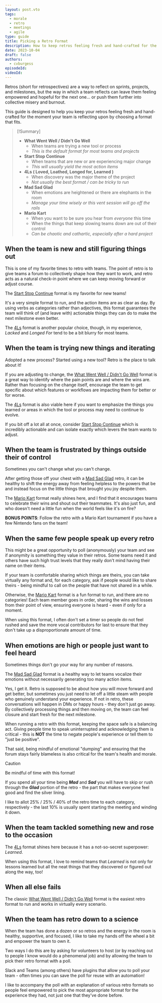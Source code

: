 ```yaml
---
layout: post.vto
tags:
  - morale
  - retro
  - meetings
  - agile
type: guide
title: Picking a Retro Format
description: How to keep retros feeling fresh and hand-crafted for the moment your team is reflecting upon
date: 2023-10-04
draft: false
authors:
  - cvburgess
episodeId:
videoId:
---
```


Retros (short for retrospectives) are a way to reflect on sprints, projects, and
milestones, but the way in which a team reflects can leave them feeling
empowered and hopeful for the next one... or push them further into collective
misery and burnout.

This guide is designed to help you keep your retros feeling fresh and
hand-crafted for the moment your team is reflecting upon by choosing a format
that fits.

> [!Summary]
>
> - **What Went Well / Didn't Go Well**
>   - When teams are trying a new tool or process
>   - _This is the default format for most teams and projects_
> - **Start Stop Continue**
>   - When teams that are new or are experiencing major change
>   - _This will usually yield the most action items_
> - **4Ls ( Loved, Loathed, Longed for, Learned )**
>   - When discovery was the major theme of the project
>   - _Not usually the best format / can be tricky to run_
> - **Mad Sad Glad**
>   - When emotions are heightened or there are elephants in the room
>   - _Manage your time wisely or this vent session will go off the rails_
> - **Mario Kart**
>   - When you want to be sure you hear from _everyone_ this time
>   - When the things that keep slowing teams down are out of their control
>   - _Can be chaotic and cathartic, especially after a hard project_

## When the team is new and still figuring things out

This is one of my favorite times to retro with teams. The point of retro is to
give teams a forum to collectively shape how they want to work, and retro acts
as a natural check-in point where we can keep moving forward or adjust course.

The [Start Stop Continue](start-stop-continue-retro.md) format is my favorite
for new teams!

It's a very simple format to run, and the action items are as clear as day. By
using verbs as categories rather than adjectives, this format guarantees the
team will think of (and leave with) actionable things they can do to make the
next milestone even better.

The [4Ls](4ls-retro.md) format is another popular choice, though, in my
experience, _Lacked_ and _Longed For_ tend to be a bit blurry for most teams.

## When the team is trying new things and iterating

Adopted a new process? Started using a new tool? Retro is the place to talk
about it!

If you are adjusting to change, the
[What Went Well / Didn't Go Well](what-went-well-didnt-go-well-retro.md) format
is a great way to identify where the pain points are and where the wins are.
Rather than focusing on the change itself, encourage the team to get specific
about which features or workflows are impacting them for better or for worse.

The [4Ls](4ls-retro.md) format is also viable here if you want to emphasize the
things you learned or areas in which the tool or process may need to continue to
evolve.

If you bit off a lot all at once, consider
[Start Stop Continue](start-stop-continue-retro.md) which is incredibly
actionable and can isolate exactly which levers the team wants to adjust.

## When the team is frustrated by things outside their of control

Sometimes you can't change what you can't change.

After getting those off your chest with a [Mad Sad Glad](mad-sad-glad-retro.md)
retro, it can be healthy to shift the energy away from feeling helpless to the
powers that be and instead focus on the little things that brought you joy
despite them.

The [Mario Kart](mario-kart-retro.md) format really shines here, and I find that
it encourages teams to celebrate their wins and shout out their teammates. It's
also just fun, and who doesn't need a little fun when the world feels like it's
on fire?

**BONUS POINTS**: Follow the retro with a Mario Kart tournament if you have a
few Nintendo fans on the team!

## When the same few people speak up every retro

This might be a great opportunity to poll (anonymously) your team and see if
anonymity is something they value in their retros. Some teams need it and others
have such high trust levels that they really don't mind having their name on
their items.

If your team is comfortable sharing which things are theirs, you can take
virtually any format and, for each category, ask if people would like to share
theirs - being mindful to call on the people that have not shared in a while.

Otherwise, the [Mario Kart](mario-kart-retro.md) format is a fun format to run,
and there are no categories! Each team member goes in order, sharing the wins
and losses from their point of view, ensuring everyone is heard - even if only
for a moment.

When using this format, I often don't set a timer so people do not feel rushed
and save the more vocal contributors for last to ensure that they don't take up
a disproportionate amount of time.

## When emotions are high or people just want to feel heard

Sometimes things don't go your way for any number of reasons.

The [Mad Sad Glad](mad-sad-glad-retro.md) format is a healthy way to let teams
vocalize their emotions without necessarily generating too many action items.

Yes, I get it. Retro is supposed to be about how you will move forward and get
better, but sometimes you just need to let off a little steam with people who
genuinely understand your experience. If not in retro, these conversations will
happen in DMs or happy hours - they don't just go away. By collectively
processing things and then moving on, the team can feel closure and start fresh
for the next milestone.

When running a retro with this format, keeping the space safe is a balancing
act. Giving people time to speak uninterrupted and acknowledging them is
critical - this is **NOT** the time to negate people's experience or tell them
to "just be positive".

That said, being mindful of emotional "dumping" and ensuring that the forum
stays fairly blameless is also critical for the team's health and morale.

> [!CAUTION]
> Be mindful of time with this format!
>
> If you spend all your time being _**Mad**_ and _**Sad**_ you will have to skip
> or rush through the _**Glad**_ portion of the retro - the part that makes
> everyone feel good and find the silver lining.
>
> I like to allot 25% / 25% / 40% of the retro time to each category,
> respectively - the last 10% is usually spent starting the meeting and winding
> it down.

## When the team tackled something new and rose to the occasion

The [4Ls](4ls-retro.md) format shines here because it has a not-so-secret
superpower: _Learned_.

When using this format, I love to remind teams that _Learned_ is not only for
lessons learned but all the neat things that they discovered or figured out
along the way, too!

## When all else fails

The classic
[What Went Well / Didn't Go Well](what-went-well-didnt-go-well-retro.md) format
is the easiest retro format to run and works in virtually every scenario.

## When the team has retro down to a science

When the team has done a dozen or so retros and the energy in the room is
healthy, supportive, and focused, I like to take my hands off the wheel a bit
and empower the team to own it.

Two ways I do this are by asking for volunteers to host (or by reaching out to
people I know would do a phenomenal job) and by allowing the team to pick their
retro format with a poll.

Slack and Teams (among others) have plugins that allow you to poll your team -
often times you can save the poll for reuse with an automation!

I like to accompany the poll with an explanation of various retro formats so
people feel empowered to pick the most appropriate format for the experience
they had, not just one that they've done before.
